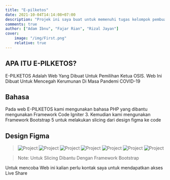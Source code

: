 ```yaml
---
title: "E-pilketos"
date: 2021-10-04T14:14:08+07:00
description: "Projek ini saya buat untuk memenuhi tugas kelompok pembuatan project berbasis web/desktop"
comments: true 
author: ["Adam Ibnu", "Fajar Rian", "Rizal Jayan"]
cover:
    image: "/img/First.png"
    relative: true
---
```

## APA ITU E-PILKETOS?
E-PILKETOS Adalah Web Yang Dibuat Untuk Pemilihan Ketua OSIS.
Web Ini Dibuat Untuk Mencegah Kerumunan Di Masa Pandemi COVID-19

## Bahasa
Pada web E-PILKETOS kami mengunakan bahasa PHP yang dibantu mengunakan Framework Code Igniter 3.
Kemudian kami mengunakan Framework Bootstrap 5 untuk melakukan slicing dari design figma ke code
## Design Figma
>![Project](/img/wire.jpeg)
![Project](/img/First.png)
![Project](/img/Second.png)
![Project](/img/Third.png)
![Project](/img/Fourth.png)
![Project](/img/Register.png)
![Project](/img/Login.png)

>Note: Untuk Slicing Dibantu Dengan Framework Bootstrap

Untuk mencoba Web ini kalian perlu kontak saya untuk mendapatkan akses Live Share



